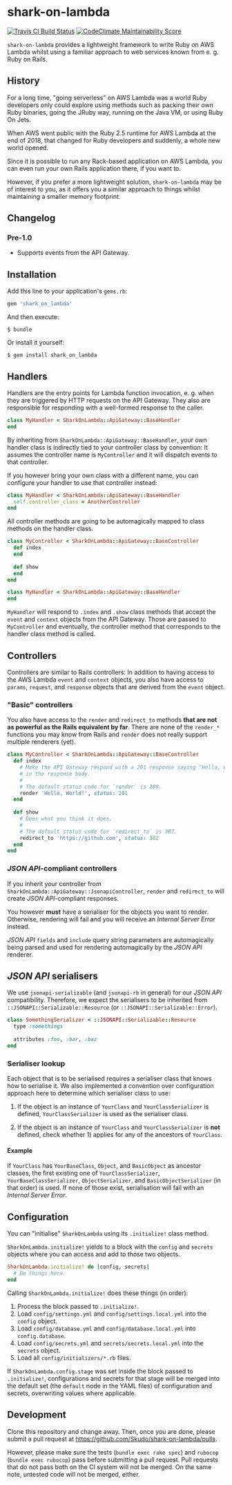# shark-on-lambda

[![Travis CI Build Status](https://travis-ci.org/Skudo/shark-on-lambda.svg?branch=develop)](https://travis-ci.org/Skudo/shark-on-lambda)
[![CodeClimate Maintainability Score](https://api.codeclimate.com/v1/badges/fb0c16b3c6212f97b753/maintainability)](https://codeclimate.com/github/Skudo/shark-on-lambda/maintainability)

`shark-on-lambda` provides a lightweight framework to write Ruby on AWS Lambda
whilst using a familiar approach to web services known from e. g. Ruby on Rails.

## History

For a long time, "going serverless" on AWS Lambda was a world Ruby developers 
only could explore using methods such as packing their own Ruby binaries,
going the JRuby way, running on the Java VM, or using Ruby On Jets.

When AWS went public with the Ruby 2.5 runtime for AWS Lambda at the end of 
2018, that changed for Ruby developers and suddenly, a whole new world opened.

Since it is possible to run any Rack-based application on AWS Lambda, you can
even run your own Rails application there, if you want to.

However, if you prefer a more lightweight solution, `shark-on-lambda` may be
of interest to you, as it offers you a similar approach to things whilst
maintaining a smaller memory footprint.

## Changelog

### Pre-1.0
* Supports events from the API Gateway.

## Installation

Add this line to your application's `gems.rb`:

```ruby
gem 'shark_on_lambda'
```

And then execute:

    $ bundle

Or install it yourself:

    $ gem install shark_on_lambda

## Handlers

Handlers are the entry points for Lambda function invocation, e. g. when they
are triggered by HTTP requests on the API Gateway. They also are responsible for
responding with a well-formed response to the caller.

```ruby
class MyHandler < SharkOnLambda::ApiGateway::BaseHandler
end
```

By inheriting from `SharkOnLambda::ApiGateway::BaseHandler`, your own handler
class is indirectly tied to your controller class by convention: It assumes 
the controller name is `MyController` and it will dispatch events to that
controller.

If you however bring your own class with a different name, you can configure
your handler to use that controller instead:

```ruby
class MyHandler < SharkOnLambda::ApiGateway::BaseHandler
  self.controller_class = AnotherController
end
```

All controller methods are going to be automagically mapped to class methods
on the handler class. 

```ruby
class MyController < SharkOnLambda::ApiGateway::BaseController
  def index
  end
  
  def show
  end
end

class MyHandler < SharkOnLambda::ApiGateway::BaseHandler
end
```

`MyHandler` will respond to `.index` and `.show` class methods that accept the
`event` and `context` objects from the API Gateway. Those are passed to 
`MyController` and eventually, the controller method that corresponds to the
handler class method is called.

## Controllers

Controllers are similar to Rails controllers: In addition to having access to 
the AWS Lambda `event` and `context` objects, you also have access to `params`, 
`request`, and `response` objects that are derived from the `event` object.

### "Basic" controllers

You also have access to the `render` and `redirect_to` methods __that are not as
powerful as the Rails equivalent by far__. There are none of the `render_*`
functions you may know from Rails and `render` does not really support multiple
renderers (yet).

```ruby
class MyController < SharkOnLambda::ApiGateway::BaseController
  def index
    # Make the API Gateway respond with a 201 response saying "Hello, World!"
    # in the response body.
    #
    # The default status code for `render` is 200.    
    render 'Hello, World!', status: 201
  end
  
  def show
    # Does what you think it does.
    #
    # The default status code for `redirect_to` is 307.    
    redirect_to 'https://github.com', status: 302
  end
end
```

### _JSON API_-compliant controllers

If you inherit your controller from 
`SharkOnLambda::ApiGateway::JsonapiController`, `render` and `redirect_to` will
create _JSON API_-compliant responses.

You however __must__ have a serialiser for the objects you want to render.
Otherwise, rendering will fail and you will receive an _Internal Server Error_
instead.

_JSON API_ `fields` and `include` query string parameters are automagically
being parsed and used for rendering automagically by the _JSON API_ renderer.

## _JSON API_ serialisers

We use `jsonapi-serializable` (and `jsonapi-rb` in general) for our
_JSON API_ compatibility. Therefore, we expect the serialisers to be inherited
from `::JSONAPI::Serializable::Resource` (or `::JSONAPI::Serializable::Error`).

```ruby
class SomethingSerializer < ::JSONAPI::Serializable::Resource
  type :somethings
  
  attributes :foo, :bar, :baz
end
```

### Serialiser lookup

Each object that is to be serialised requires a serialiser class that knows
how to serialise it. We also implemented a convention over configuration
approach here to determine which serialiser class to use:

1) If the object is an instance of `YourClass` and `YourClassSerializer` is
   defined, `YourClassSerializer` is used as the serialiser class.
   
2) If the object is an instance of `YourClass` and `YourClassSerializer` is
   __not__ defined, check whether 1) applies for any of the ancestors of
   `YourClass`.   

#### Example
 
If `YourClass` has `YourBaseClass`, `Object`, and `BasicObject` as ancestor 
classes, the first existing one of `YourClassSerializer`, 
`YourBaseClassSerializer`, `ObjectSerializer`, and `BasicObjectSerializer` 
(in that order) is used. If none of those exist, serialisation will fail with
an _Internal Server Error_.

## Configuration

You can "initialise" `SharkOnLambda` using its `.initialize!` class method.

`SharkOnLambda.initialize!` yields to a block with the `config` and `secrets`
objects where you can access and add to those two objects.

```ruby
SharkOnLambda.initialize! do |config, secrets|
  # Do things here.
end
```

Calling `SharkOnLambda.initialize!` does these things (in order):

1. Process the block passed to `.initialize!`.
2. Load `config/settings.yml` and `config/settings.local.yml` into the
   `config` object.
3. Load `config/database.yml` and `config/database.local.yml` into
   `config.database`.
4. Load `config/secrets.yml` and `secrets/secrets.local.yml` into the
   `secrets` object.
5. Load all `config/initializers/*.rb` files.

If `SharkOnLambda.config.stage` was set inside the block passed to
`.initialize!`, configurations and secrets for that stage will be merged into
the default set (the `default` node in the YAML files) of configuration and 
secrets, overwriting values where applicable.

## Development

Clone this repository and change away. Then, once you are done, please submit
a pull request at https://github.com/Skudo/shark-on-lambda/pulls.

However, please make sure the tests (`bundle exec rake spec`) and `rubocop`
(`bundle exec rubocop`) pass before submitting a pull request. Pull requests
that do not pass both on the CI system will not be merged. On the same note,
untested code will not be merged, either.
